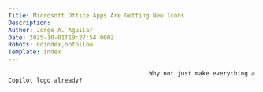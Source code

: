 ```yaml
---
Title: Microsoft Office Apps Are Getting New Icons
Description: 
Author: Jorge A. Aguilar
Date: 2025-10-01T19:27:54.000Z
Robots: noindex,nofollow
Template: index
---
```


                                            Why not just make everything a Copilot logo already?
                                        